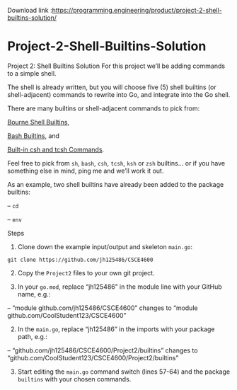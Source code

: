 Download link :https://programming.engineering/product/project-2-shell-builtins-solution/


# Project-2-Shell-Builtins-Solution
Project 2: Shell Builtins Solution
For this project we’ll be adding commands to a simple shell.

The shell is already written, but you will choose five (5) shell builtins (or shell-adjacent) commands to rewrite into Go, and integrate into the Go shell.

There are many builtins or shell-adjacent commands to pick from:

[Bourne Shell Builtins](https://www.gnu.org/software/bash/manual/html_node/Bourne-Shell-Builtins.html),

[Bash Builtins](https://www.gnu.org/software/bash/manual/html_node/Bash-Builtins.html,), and

[Built-in csh and tcsh Commands](https://docstore.mik.ua/orelly/linux/lnut/ch08_09.htm).

Feel free to pick from `sh`, `bash`, `csh`, `tcsh`, `ksh` or `zsh` builtins… or if you have something else in mind, ping me and we’ll work it out.

As an example, two shell builtins have already been added to the package builtins:

– `cd`

– `env`

Steps

1. Clone down the example input/output and skeleton `main.go`:

`git clone https://github.com/jh125486/CSCE4600`


2. Copy the `Project2` files to your own git project.

1. In your `go.mod`, replace “jh125486” in the module line with your GitHub name, e.g.:

– “module github.com/jh125486/CSCE4600” changes to “module github.com/CoolStudent123/CSCE4600”


2. In the `main.go`, replace “jh125486” in the imports with your package path, e.g.:

– “github.com/jh125486/CSCE4600/Project2/builtins” changes to “github.com/CoolStudent123/CSCE4600/Project2/builtins”

3. Start editing the `main.go` command switch (lines 57-64) and the package `builtins` with your chosen commands.

